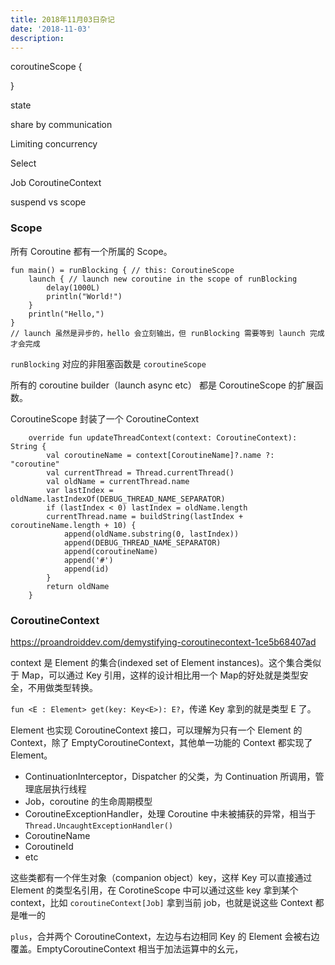 ```yaml
---
title: 2018年11月03日杂记
date: '2018-11-03'
description:
---
```


coroutineScope {

}

state

share by communication

Limiting concurrency

Select


Job CoroutineContext

suspend vs scope

### Scope

所有 Coroutine 都有一个所属的 Scope。

    fun main() = runBlocking { // this: CoroutineScope
        launch { // launch new coroutine in the scope of runBlocking
            delay(1000L)
            println("World!")
        }
        println("Hello,")
    }
    // launch 虽然是异步的，hello 会立刻输出，但 runBlocking 需要等到 launch 完成才会完成

`runBlocking` 对应的非阻塞函数是  `coroutineScope`

所有的 coroutine builder（launch async etc） 都是 CoroutineScope 的扩展函数。

CoroutineScope 封装了一个 CoroutineContext


```
    override fun updateThreadContext(context: CoroutineContext): String {
        val coroutineName = context[CoroutineName]?.name ?: "coroutine"
        val currentThread = Thread.currentThread()
        val oldName = currentThread.name
        var lastIndex = oldName.lastIndexOf(DEBUG_THREAD_NAME_SEPARATOR)
        if (lastIndex < 0) lastIndex = oldName.length
        currentThread.name = buildString(lastIndex + coroutineName.length + 10) {
            append(oldName.substring(0, lastIndex))
            append(DEBUG_THREAD_NAME_SEPARATOR)
            append(coroutineName)
            append('#')
            append(id)
        }
        return oldName
    }
```

### CoroutineContext 

https://proandroiddev.com/demystifying-coroutinecontext-1ce5b68407ad

context 是 Element 的集合(indexed set of Element instances)。这个集合类似于 Map，可以通过 Key 引用，这样的设计相比用一个 Map的好处就是类型安全，不用做类型转换。

`fun <E : Element> get(key: Key<E>): E?`，传递 Key 拿到的就是类型 E 了。


Element 也实现 CoroutineContext 接口，可以理解为只有一个 Element 的 Context，除了 EmptyCoroutineContext，其他单一功能的 Context 都实现了 Element。

- ContinuationInterceptor，Dispatcher 的父类，为 Continuation 所调用，管理底层执行线程
- Job，coroutine 的生命周期模型
- CoroutineExceptionHandler，处理 Coroutine 中未被捕获的异常，相当于 `Thread.UncaughtExceptionHandler()`
- CoroutineName
- CoroutineId
- etc

这些类都有一个伴生对象（companion object）key，这样 Key 可以直接通过 Element 的类型名引用，在 CorotineScope 中可以通过这些 key 拿到某个 context，比如  `coroutineContext[Job]` 拿到当前 job，也就是说这些 Context 都是唯一的

`plus`，合并两个 CoroutineContext，左边与右边相同 Key 的 Element 会被右边覆盖。EmptyCoroutineContext 相当于加法运算中的幺元，
